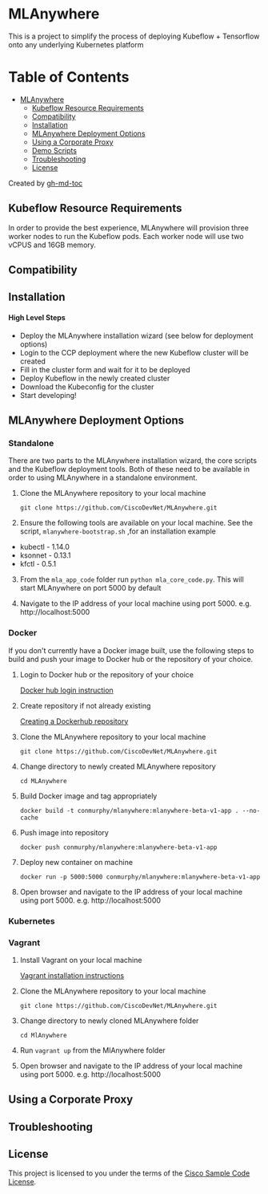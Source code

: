 # MLAnywhere

This is a project to simplify the process of deploying Kubeflow + Tensorflow onto any underlying Kubernetes platform


Table of Contents
=================

  * [MLAnywhere](#mlanywhere)
      * [Kubeflow Resource Requirements](#kubeflow-resource-requirements)
      * [Compatibility](#compatibility)
      * [Installation](#installation)
      * [MLAnywhere Deployment Options](#mlanywhere-deployment-options)
      * [Using a Corporate Proxy](#using-a-corporate-proxy)
      * [Demo Scripts](#demo-scripts)
      * [Troubleshooting](#troubleshooting)
      * [License](#license)

Created by [gh-md-toc](https://github.com/ekalinin/github-markdown-toc)

## Kubeflow Resource Requirements

In order to provide the best experience, MLAnywhere will provision three worker nodes to run the Kubeflow pods. Each worker node will use two vCPUS and 16GB memory.

## Compatibility

## Installation

#### High Level Steps

* Deploy the MLAnywhere installation wizard (see below for deployment options)
* Login to the CCP deployment where the new Kubeflow cluster will be created
* Fill in the cluster form and wait for it to be deployed
* Deploy Kubeflow in the newly created cluster
* Download the Kubeconfig for the cluster
* Start developing!

## MLAnywhere Deployment Options

### Standalone

There are two parts to the MLAnywhere installation wizard, the core scripts and the Kubeflow deployment tools. Both of these need to be available in order to using MLAnywhere in a standalone environment.

1. Clone the MLAnywhere repository to your local machine

   ```git clone https://github.com/CiscoDevNet/MLAnywhere.git```

2. Ensure the following tools are available on your local machine. See the script, `mlanywhere-bootstrap.sh` ,for an installation example 

* kubectl - 1.14.0
* ksonnet - 0.13.1
* kfctl - 0.5.1

3. From the `mla_app_code` folder run `python mla_core_code.py`. This will start MLAnywhere on port 5000 by default

4. Navigate to the IP address of your local machine using port 5000. e.g. http://localhost:5000

### Docker

If you don't currently have a Docker image built, use the following steps to build and push your image to Docker hub or the repository of your choice.

1. Login to Docker hub or the repository of your choice

    [Docker hub login instruction](https://docs.docker.com/engine/reference/commandline/login/)

2. Create repository if not already existing

   [Creating a Dockerhub repository](https://docs.docker.com/docker-hub/repos/)

3. Clone the MLAnywhere repository to your local machine

   `git clone https://github.com/CiscoDevNet/MLAnywhere.git`
   
4. Change directory to newly created MLAnywhere repository

   `cd MLAnywhere`

5. Build Docker image and tag appropriately

   `docker build -t conmurphy/mlanywhere:mlanywhere-beta-v1-app . --no-cache`

6. Push image into repository

   `docker push conmurphy/mlanywhere:mlanywhere-beta-v1-app`

7. Deploy new container on machine

   `docker run -p 5000:5000 conmurphy/mlanywhere:mlanywhere-beta-v1-app`

8. Open browser and navigate to the IP address of your local machine using port 5000. e.g. http://localhost:5000


### Kubernetes

### Vagrant

1. Install Vagrant on your local machine

   [Vagrant installation instructions](https://www.vagrantup.com/docs/installation/)

2. Clone the MLAnywhere repository to your local machine

   `git clone https://github.com/CiscoDevNet/MLAnywhere.git`

3. Change directory to newly cloned MLAnywhere folder

   `cd MlAnywhere`

4. Run `vagrant up` from the MlAnywhere folder

5. Open browser and navigate to the IP address of your local machine using port 5000. e.g. http://localhost:5000

## Using a Corporate Proxy

## Troubleshooting

## License

This project is licensed to you under the terms of the [Cisco Sample
Code License](./LICENSE).
